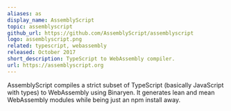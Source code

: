 ```yaml
---
aliases: as
display_name: AssemblyScript
topic: assemblyscript
github_url: https://github.com/AssemblyScript/assemblyscript
logo: assemblyscript.png
related: typescript, webassembly
released: October 2017
short_description: TypeScript to WebAssembly compiler.
url: https://assemblyscript.org
---
```

AssemblyScript compiles a strict subset of TypeScript (basically JavaScript with types) to WebAssembly using Binaryen. It generates lean and mean WebAssembly modules while being just an npm install away.
